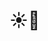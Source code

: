 # ☀️🌱
<!--
## Hey, I am Vlad 👋
Self-motivated and enthusiastic Software Engineer with professional experience in the fintech realm, having worked with a diverse range of tools and technologies. 

🔭  Building a homelab

🌱  Learning C++



---
🧰 Toolbox

<img src="https://github.com/devicons/devicon/blob/master/icons/python/python-original.svg" alt="Python logo" width="40" height="40" /> <img src="https://github.com/devicons/devicon/blob/master/icons/mysql/mysql-original.svg" alt="MySQL logo" width="40" height="40" />
<img src="https://github.com/devicons/devicon/blob/master/icons/java/java-original.svg" alt="Java logo" width="40" height="40" />
<img src="https://github.com/devicons/devicon/blob/master/icons/php/php-original.svg" alt="PHP logo" width="40" height="40" />
<img src="https://github.com/devicons/devicon/blob/master/icons/csharp/csharp-original.svg" alt="C# logo" width="40" height="40" />
<img src="https://github.com/devicons/devicon/blob/master/icons/cplusplus/cplusplus-original.svg" alt="C++ logo" width="40" height="40" />
<img src="https://github.com/devicons/devicon/blob/master/icons/docker/docker-original.svg" alt="Docker logo" width="40" height="40" />
<img src="https://github.com/devicons/devicon/blob/master/icons/git/git-original.svg" alt="git logo" width="40" height="40" />
<img src="https://img.icons8.com/ios-filled/50/000000/unity.png" alt="Unity logo" width="40" height="40" />
<img src="https://github.com/devicons/devicon/blob/master/icons/linux/linux-original.svg" alt="Linux logo" width="40" height="40" />


---

Profile Visits

![visitors](https://visitor-badge.glitch.me/badge?page_id=russianpanda.russianpanda)



**russianpanda/russianpanda** is a ✨ _special_ ✨ repository because its `README.md` (this file) appears on your GitHub profile.

Here are some ideas to get you started:
- 🔭 I’m currently working on various HackerRank problems 
- 🌱 I’m currently learning JavaScript and its libraries
- 👯 I’m looking to collaborate on ...
- 🤔 I’m looking for help with ...
- 💬 Ask me about ...
- ⚡ Fun fact: ...


-->
